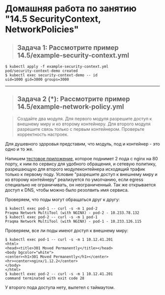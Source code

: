 # Домашняя работа по занятию "14.5 SecurityContext, NetworkPolicies"

> ## Задача 1: Рассмотрите пример 14.5/example-security-context.yml

```
$ kubectl apply -f example-security-context.yml 
pod/security-context-demo created
$ kubectl exec security-context-demo -- id
uid=1000 gid=3000 groups=3000
```

---
> ## Задача 2 (*): Рассмотрите пример 14.5/example-network-policy.yml

> Создайте два модуля. Для первого модуля разрешите доступ к внешнему миру
и ко второму контейнеру. Для второго модуля разрешите связь только с
первым контейнером. Проверьте корректность настроек.

Для душевного здоровья представим, что модуль, под и контейнер - это одно и то же.

Напишем [тестовое приложение](testapp.yaml), которое поднимет 2 пода с nginx на 80 порту, к ним по сервису для 
удобного обращения, и сетевую политику, разрешающую для второго модулеконтейнера исходящий трафик только к первому поду.
Условие "разрешите доступ к внешнему миру и ко второму контейнеру" реализуется по умолчанию, если egress специально не 
ограничивать, он неограниченный. 
Так же открывается доступ к DNS, чтобы можно было резолвить имя сервиса.

Проверяем, что поды могут обращаться друг к другу:

```
$ kubectl exec pod-1 -- curl -s -m 1 pod-2
Praqma Network MultiTool (with NGINX) - pod-2 - 10.233.78.132
$ kubectl exec pod-2 -- curl -s -m 1 pod-1
Praqma Network MultiTool (with NGINX) - pod-1 - 10.233.126.115
```

Проверяем, все ли поды имеют доступ к внешнему миру:
```
$ kubectl exec pod-1 -- curl -s -m 1 10.12.41.201
<html>
<head><title>301 Moved Permanently</title></head>
<body bgcolor="white">
<center><h1>301 Moved Permanently</h1></center>
<hr><center>nginx/1.12.2</center>
</body>
</html>
$ kubectl exec pod-2 -- curl -s -m 1 10.12.41.201
command terminated with exit code 28
```
У второго пода доступа нету, вылетел с таймаутом.

